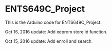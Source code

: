 # ENTS649C_Project
This is the Arduino code for ENTS649C_Project.

Oct 16, 2016 update:
Add eeprom store id function.

Oct 15, 2016 update:
Add enroll and search.
